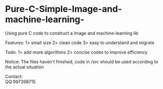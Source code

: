 # Pure-C-Simple-Image-and-machine-learning-
Using pure C code to construct a image and machine-learning lib

Features:
  1> small size
  2> clean code
  3> easy to understand and migrate

Todo:
  1> add more algorithms
  2> concise codes to improve efficiency 

Notice:
  The files haven't finished, code in /src should be used according to the actual situation
  
Contact:  
  QQ 997398715

